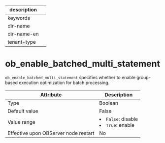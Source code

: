 | description ||
|---|---|
| keywords ||
| dir-name ||
| dir-name-en ||
| tenant-type ||

# ob_enable_batched_multi_statement

`ob_enable_batched_multi_statement` specifies whether to enable group-based execution optimization for batch processing.

| **Attribute** | **Description** |
|------------------|---------------------------------------------------------------------------------------------------------------|
| Type | Boolean |
| Default value | False |
| Value range | <li> `False`: disable   <li> `True`: enable |
| Effective upon OBServer node restart | No |
